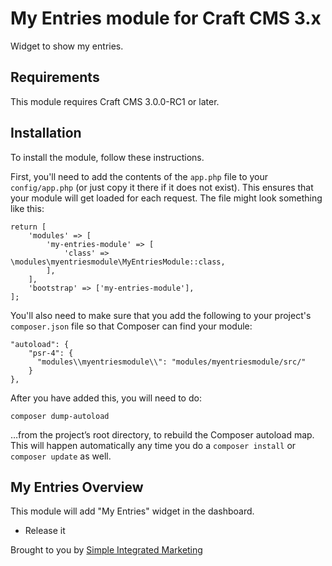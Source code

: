 # My Entries module for Craft CMS 3.x

Widget to show my entries.

## Requirements

This module requires Craft CMS 3.0.0-RC1 or later.

## Installation

To install the module, follow these instructions.

First, you'll need to add the contents of the `app.php` file to your `config/app.php` (or just copy it there if it does not exist). This ensures that your module will get loaded for each request. The file might look something like this:
```
return [
    'modules' => [
        'my-entries-module' => [
            'class' => \modules\myentriesmodule\MyEntriesModule::class,
        ],
    ],
    'bootstrap' => ['my-entries-module'],
];
```
You'll also need to make sure that you add the following to your project's `composer.json` file so that Composer can find your module:

    "autoload": {
        "psr-4": {
          "modules\\myentriesmodule\\": "modules/myentriesmodule/src/"
        }
    },

After you have added this, you will need to do:

    composer dump-autoload
 
 …from the project’s root directory, to rebuild the Composer autoload map. This will happen automatically any time you do a `composer install` or `composer update` as well.

## My Entries Overview

This module will add "My Entries" widget in the dashboard.

* Release it

Brought to you by [Simple Integrated Marketing](https://simple.com.au)

